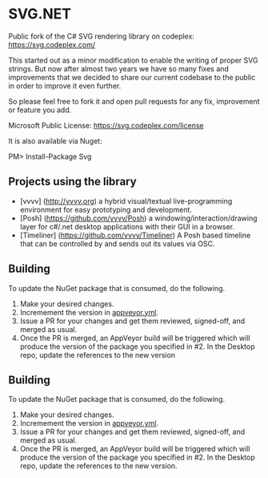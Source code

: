 # SVG.NET

Public fork of the C# SVG rendering library on codeplex:
https://svg.codeplex.com/

This started out as a minor modification to enable the writing of proper SVG strings. But now after almost two years we have so many fixes and improvements that we decided to share our current codebase to the public in order to improve it even further.

So please feel free to fork it and open pull requests for any fix, improvement or feature you add.

Microsoft Public License:
https://svg.codeplex.com/license

It is also available via Nuget:

PM> Install-Package Svg

## Projects using the library
* [vvvv] (http://vvvv.org) a hybrid visual/textual live-programming environment for easy prototyping and development.
* [Posh] (https://github.com/vvvv/Posh) a windowing/interaction/drawing layer for c#/.net desktop applications with their GUI in a browser.
* [Timeliner] (https://github.com/vvvv/Timeliner) A Posh based timeline that can be controlled by and sends out its values via OSC.

## Building

To update the NuGet package that is consumed, do the following.

1. Make your desired changes.
2. Incremement the version in [appveyor.yml](./appveyor.yml#L1).
3. Issue a PR for your changes and get them reviewed, signed-off, and merged as usual.
4. Once the PR is merged, an AppVeyor build will be triggered which will produce the version of the package you specified in #2.
In the Desktop repo, update the references to the new version

## Building

To update the NuGet package that is consumed, do the following.

1. Make your desired changes.
2. Incremement the version in [appveyor.yml](./appveyor.yml#L1).
3. Issue a PR for your changes and get them reviewed, signed-off, and merged as usual.
4. Once the PR is merged, an AppVeyor build will be triggered which will produce the version of the package you specified in #2.
In the Desktop repo, update the references to the new version.